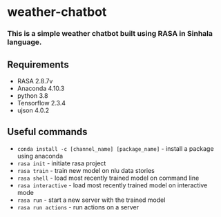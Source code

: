 # weather-chatbot

### This is a simple weather chatbot built using RASA in Sinhala language.

## Requirements
* RASA 2.8.7v
* Anaconda 4.10.3
* python 3.8
* Tensorflow 2.3.4
* ujson 4.0.2

## Useful commands

* `conda install -c [channel_name] [package_name]` - install a package using anaconda
* `rasa init` - initiate rasa project 
* `rasa train` - train new model on nlu data stories
* `rasa shell` - load most recently trained model on command line
* `rasa interactive` - load most recently trained model on interactive mode
* `rasa run` -  start a new server with the trained model
* `rasa run actions` - run actions on a server
